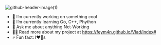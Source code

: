 ![github-header-image(1)](https://github.com/Feym4n/Feym4n/assets/110496648/7c55258a-0392-456f-9499-8fbf26267e1c)
- 🔭 I’m currently working on something cool  
- 🌱 I’m currently learning Go, С++, Phython
- 💬 Ask me about anything Net-Working
- 👨‍💻 Read more about my project at https://feym4n.github.io/Vlad/index#
- ⚡ Fun fact: I❤️🐶s
